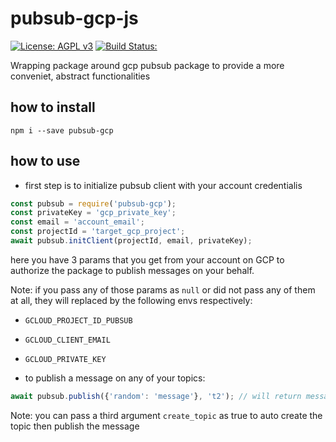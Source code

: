 # pubsub-gcp-js

[![License: AGPL v3](https://img.shields.io/badge/License-AGPL%20v3-blue.svg)](https://www.gnu.org/licenses/agpl-3.0)
[![Build Status:](https://github.com/cognitev//pubsub-gcp-js/workflows/Node/badge.svg)](https://github.com/cognitev/pubsub-gcp-js/actions)

Wrapping package around gcp pubsub package to provide a more conveniet, abstract functionalities

## how to install

```shell
npm i --save pubsub-gcp
```

## how to use

- first step is to initialize pubsub client with your account credentialis

```js
const pubsub = require('pubsub-gcp');
const privateKey = 'gcp_private_key';
const email = 'account_email';
const projectId = 'target_gcp_project';
await pubsub.initClient(projectId, email, privateKey);
```

 here you have 3 params that you get from your account on GCP to authorize the package
 to publish messages on your behalf.

Note: if you pass any of those params as `null` or did not pass any of them at all, they will replaced by the
following envs respectively:

- `GCLOUD_PROJECT_ID_PUBSUB`
- `GCLOUD_CLIENT_EMAIL`
- `GCLOUD_PRIVATE_KEY`

- to publish a message on any of your topics:

```js
await pubsub.publish({'random': 'message'}, 't2'); // will return message id on topic
```

Note: you can pass a third argument `create_topic` as true to auto create the topic then publish the message
